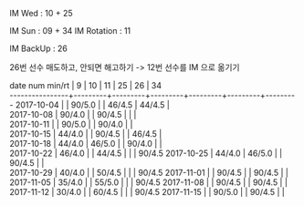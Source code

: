 IM Wed      : 10 + 25

IM Sun      : 09 + 34
IM Rotation : 11    

IM BackUp   : 26 

26번 선수 매도하고, 안되면 해고하기 -> 12번 선수를 IM 으로 옮기기

date num min/rt |    9    |    10   |    11   |    25   |    26   |    34   
----------------+---------+---------+---------+---------+---------+---------
2017-10-04      |         |  90/5.0 |         |  46/4.5 |  44/4.5 |        
2017-10-08      |  90/4.0 |         |  90/4.5 |         |         |        
2017-10-11      |         |  90/5.0 |         |  90/4.0 |         |        
2017-10-15      |  44/4.0 |         |  90/4.5 |         |  46/4.5 |        
2017-10-18      |  44/4.0 |  46/5.0 |         |  90/4.0 |         |        
2017-10-22      |  46/4.0 |         |  44/4.5 |         |         |  90/4.5
2017-10-25      |  44/4.0 |  46/5.0 |         |  90/4.5 |         |        
2017-10-29      |  40/4.0 |         |  50/4.5 |         |         |  90/4.5
2017-11-01      |         |  90/4.5 |         |  90/4.5 |         |        
2017-11-05      |  35/4.0 |         |  55/5.0 |         |         |  90/4.5
2017-11-08      |         |  90/4.5 |         |  90/4.5 |         |        
2017-11-12      |  30/4.0 |         |  60/4.5 |         |         |  90/4.5
2017-11-15      |         |  90/5.0 |         |  90/4.5 |         |        

